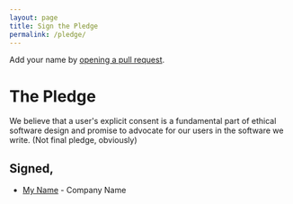 ```yaml
---
layout: page
title: Sign the Pledge
permalink: /pledge/
---
```


Add your name by [opening a pull request](#).

# The Pledge

We believe that a user's explicit consent is a fundamental part of ethical software design and promise to advocate for our users in the software we write. (Not final pledge, obviously)

## Signed,

* [My Name](#) - Company Name
